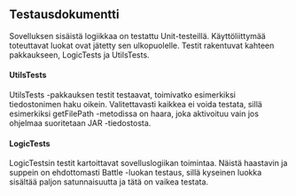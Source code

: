 ## Testausdokumentti
Sovelluksen sisäistä logiikkaa on testattu Unit-testeillä. Käyttöliittymää toteuttavat luokat ovat jätetty sen ulkopuolelle. Testit rakentuvat kahteen pakkaukseen, LogicTests ja UtilsTests.

#### UtilsTests
UtilsTests -pakkauksen testit testaavat, toimivatko esimerkiksi tiedostonimen haku oikein. Valitettavasti kaikkea ei voida testata, sillä esimerkiksi getFilePath -metodissa on haara, joka aktivoituu vain jos ohjelmaa suoritetaan JAR -tiedostosta.

#### LogicTests
LogicTestsin testit kartoittavat sovelluslogiikan toimintaa. Näistä haastavin ja suppein on ehdottomasti Battle -luokan testaus, sillä kyseinen luokka sisältää paljon satunnaisuutta ja tätä on vaikea testata.
